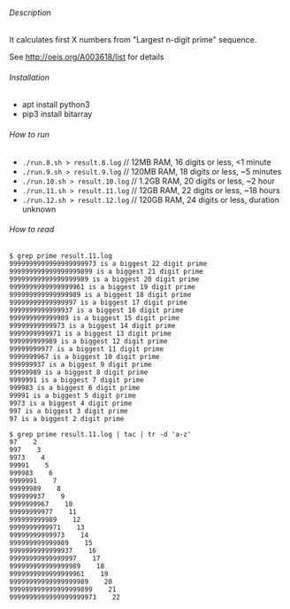 ###### Description
It calculates first X numbers from "Largest n-digit prime" sequence.

See http://oeis.org/A003618/list for details

###### Installation
* apt install python3
* pip3 install bitarray

###### How to run
* `./run.8.sh > result.8.log` // 12MB RAM, 16 digits or less, <1 minute
* `./run.9.sh > result.9.log` // 120MB RAM, 18 digits or less, ~5 minutes
* `./run.10.sh > result.10.log` // 1.2GB RAM, 20 digits or less, ~2 hour
* `./run.11.sh > result.11.log` // 12GB RAM, 22 digits or less, ~18 hours
* `./run.12.sh > result.12.log` // 120GB RAM, 24 digits or less, duration unknown

###### How to read
```
$ grep prime result.11.log 
9999999999999999999973 is a biggest 22 digit prime
999999999999999999899 is a biggest 21 digit prime
99999999999999999989 is a biggest 20 digit prime
9999999999999999961 is a biggest 19 digit prime
999999999999999989 is a biggest 18 digit prime
99999999999999997 is a biggest 17 digit prime
9999999999999937 is a biggest 16 digit prime
999999999999989 is a biggest 15 digit prime
99999999999973 is a biggest 14 digit prime
9999999999971 is a biggest 13 digit prime
999999999989 is a biggest 12 digit prime
99999999977 is a biggest 11 digit prime
9999999967 is a biggest 10 digit prime
999999937 is a biggest 9 digit prime
99999989 is a biggest 8 digit prime
9999991 is a biggest 7 digit prime
999983 is a biggest 6 digit prime
99991 is a biggest 5 digit prime
9973 is a biggest 4 digit prime
997 is a biggest 3 digit prime
97 is a biggest 2 digit prime
```

```
$ grep prime result.11.log | tac | tr -d 'a-z'
97    2  
997    3  
9973    4  
99991    5  
999983    6  
9999991    7  
99999989    8  
999999937    9  
9999999967    10  
99999999977    11  
999999999989    12  
9999999999971    13  
99999999999973    14  
999999999999989    15  
9999999999999937    16  
99999999999999997    17  
999999999999999989    18  
9999999999999999961    19  
99999999999999999989    20  
999999999999999999899    21  
9999999999999999999973    22
```

